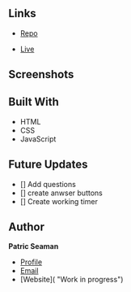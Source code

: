 <h1 align="center"><Javascript quiz></h1>

<p align="center"><project-description></p>

## Links

- [Repo](https://github.com/Patisasea/jsQuiz "<project-name> Repo")

- [Live](https://patisasea.github.io/jsQuiz/ "Live View")

## Screenshots






## Built With

- HTML
- CSS
- JavaScript

## Future Updates

- [] Add questions
- [] create anwser buttons
- [] Create working timer

## Author

**Patric Seaman**

- [Profile](https://github.com/Patisasea "Patric Seaman")
- [Email](patisasea@gmail.com?subject=Hi "Hi!")
- [Website]( "Work in progress")
